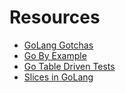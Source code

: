 # Resources

- [GoLang Gotchas](http://devs.cloudimmunity.com/gotchas-and-common-mistakes-in-go-golang/index.html)
- [Go By Example](https://gobyexample.com/)
- [Go Table Driven Tests](https://dave.cheney.net/2013/06/09/writing-table-driven-tests-in-go)
- [Slices in GoLang](https://blog.golang.org/go-slices-usage-and-internals)